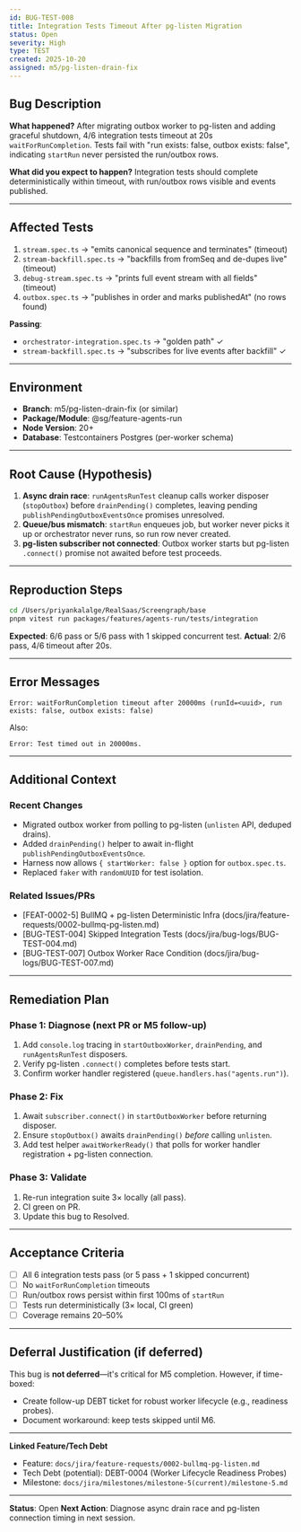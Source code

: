 ```yaml
---
id: BUG-TEST-008
title: Integration Tests Timeout After pg-listen Migration
status: Open
severity: High
type: TEST
created: 2025-10-20
assigned: m5/pg-listen-drain-fix
---
```


## Bug Description

**What happened?**
After migrating outbox worker to pg-listen and adding graceful shutdown, 4/6 integration tests timeout at 20s `waitForRunCompletion`. Tests fail with "run exists: false, outbox exists: false", indicating `startRun` never persisted the run/outbox rows.

**What did you expect to happen?**
Integration tests should complete deterministically within timeout, with run/outbox rows visible and events published.

---

## Affected Tests

1. `stream.spec.ts` → "emits canonical sequence and terminates" (timeout)
2. `stream-backfill.spec.ts` → "backfills from fromSeq and de-dupes live" (timeout)
3. `debug-stream.spec.ts` → "prints full event stream with all fields" (timeout)
4. `outbox.spec.ts` → "publishes in order and marks publishedAt" (no rows found)

**Passing**:
- `orchestrator-integration.spec.ts` → "golden path" ✓
- `stream-backfill.spec.ts` → "subscribes for live events after backfill" ✓

---

## Environment

- **Branch**: m5/pg-listen-drain-fix (or similar)
- **Package/Module**: @sg/feature-agents-run
- **Node Version**: 20+
- **Database**: Testcontainers Postgres (per-worker schema)

---

## Root Cause (Hypothesis)

1. **Async drain race**: `runAgentsRunTest` cleanup calls worker disposer (`stopOutbox`) before `drainPending()` completes, leaving pending `publishPendingOutboxEventsOnce` promises unresolved.
2. **Queue/bus mismatch**: `startRun` enqueues job, but worker never picks it up or orchestrator never runs, so run row never created.
3. **pg-listen subscriber not connected**: Outbox worker starts but pg-listen `.connect()` promise not awaited before test proceeds.

---

## Reproduction Steps

```bash
cd /Users/priyankalalge/RealSaas/Screengraph/base
pnpm vitest run packages/features/agents-run/tests/integration
```

**Expected**: 6/6 pass or 5/6 pass with 1 skipped concurrent test.
**Actual**: 2/6 pass, 4/6 timeout after 20s.

---

## Error Messages

```
Error: waitForRunCompletion timeout after 20000ms (runId=<uuid>, run exists: false, outbox exists: false)
```

Also:
```
Error: Test timed out in 20000ms.
```

---

## Additional Context

### Recent Changes
- Migrated outbox worker from polling to pg-listen (`unlisten` API, deduped drains).
- Added `drainPending()` helper to await in-flight `publishPendingOutboxEventsOnce`.
- Harness now allows `{ startWorker: false }` option for `outbox.spec.ts`.
- Replaced `faker` with `randomUUID` for test isolation.

### Related Issues/PRs
- [FEAT-0002-5] BullMQ + pg-listen Deterministic Infra (docs/jira/feature-requests/0002-bullmq-pg-listen.md)
- [BUG-TEST-004] Skipped Integration Tests (docs/jira/bug-logs/BUG-TEST-004.md)
- [BUG-TEST-007] Outbox Worker Race Condition (docs/jira/bug-logs/BUG-TEST-007.md)

---

## Remediation Plan

### Phase 1: Diagnose (next PR or M5 follow-up)
1. Add `console.log` tracing in `startOutboxWorker`, `drainPending`, and `runAgentsRunTest` disposers.
2. Verify pg-listen `.connect()` completes before tests start.
3. Confirm worker handler registered (`queue.handlers.has("agents.run")`).

### Phase 2: Fix
1. Await `subscriber.connect()` in `startOutboxWorker` before returning disposer.
2. Ensure `stopOutbox()` awaits `drainPending()` *before* calling `unlisten`.
3. Add test helper `awaitWorkerReady()` that polls for worker handler registration + pg-listen connection.

### Phase 3: Validate
1. Re-run integration suite 3× locally (all pass).
2. CI green on PR.
3. Update this bug to Resolved.

---

## Acceptance Criteria

- [ ] All 6 integration tests pass (or 5 pass + 1 skipped concurrent)
- [ ] No `waitForRunCompletion` timeouts
- [ ] Run/outbox rows persist within first 100ms of `startRun`
- [ ] Tests run deterministically (3× local, CI green)
- [ ] Coverage remains 20–50%

---

## Deferral Justification (if deferred)

This bug is **not deferred**—it's critical for M5 completion. However, if time-boxed:
- Create follow-up DEBT ticket for robust worker lifecycle (e.g., readiness probes).
- Document workaround: keep tests skipped until M6.

---

**Linked Feature/Tech Debt**
- Feature: `docs/jira/feature-requests/0002-bullmq-pg-listen.md`
- Tech Debt (potential): DEBT-0004 (Worker Lifecycle Readiness Probes)
- Milestone: `docs/jira/milestones/milestone-5(current)/milestone-5.md`

---

**Status**: Open
**Next Action**: Diagnose async drain race and pg-listen connection timing in next session.

